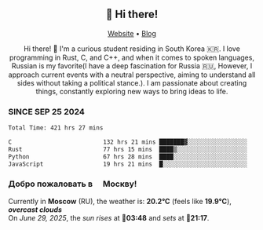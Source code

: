 <h2 align="center">👋 Hi there!</h2>
<p align="center">
  <a href="https://urdekcah.ru">Website</a> •
  <a href="https://urdekcah.blog">Blog</a>
</p>

<p align="center">
  Hi there! 👋 I'm a curious student residing in South Korea 🇰🇷. I love programming in Rust, C, and C++, and when it comes to spoken languages, Russian is my favorite(I have a deep fascination for Russia 🇷🇺, However, I approach current events with a neutral perspective, aiming to understand all sides without taking a political stance.). I am passionate about creating things, constantly exploring new ways to bring ideas to life.
</p>

### SINCE SEP 25 2024
<!--START_SECTION:waka-->
<!--LAST_WAKA_UPDATE:2025-06-23 18:09:48-->
```txt
Total Time: 421 hrs 27 mins

C                          132 hrs 21 mins ███████▓░░░░░░░░░░░░░░░░░   30.55 %
Rust                       77 hrs 15 mins  ████▒░░░░░░░░░░░░░░░░░░░░   17.83 %
Python                     67 hrs 28 mins  ████░░░░░░░░░░░░░░░░░░░░░   15.57 %
JavaScript                 19 hrs 21 mins  █░░░░░░░░░░░░░░░░░░░░░░░░   04.47 %
```
<!--END_SECTION:waka-->

<h3>Добро пожаловать в <img src="https://cdn-icons-png.flaticon.com/512/197/197408.png" width="13"/> Москву!</h3>

<!--START_SECTION:weather:moscow-->
<!--LAST_WEATHER_UPDATE:2025-06-29 12:11:12-->
Currently in **Moscow** (RU), the weather is: **20.2°C** (feels like **19.9°C**), ***overcast clouds***<br/>
On *June 29, 2025*, the *sun rises* at 🌅**03:48** and *sets* at 🌇**21:17**.
<!--END_SECTION:weather-->
